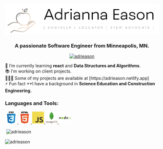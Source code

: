 <img src="default1.png" alt="engineer stem advocate educator"/>
<h3 align="center">A passionate Software Engineer from Minneapolis, MN.</h3>

<p align="center"> <a href="https://twitter.com/adrieason" target="blank"><img src="https://img.shields.io/twitter/follow/adrieason?logo=twitter&style=for-the-badge" alt="adrieason" /></a> </p>
🌱 I’m currently learning <b>react</b> and <b>Data Structures and Algorithms</b>.<br>
📚 I'm working on client projects. <br>
👩🏿‍💻 Some of my projects are available at [https://adrieason.netlify.app] <br>
⚡ Fun fact **I have a background in <b>Science Education and Construction Engineering.</b>

<h3 align="left">Languages and Tools:</h3>
<p align="left"> <a href="https://www.w3schools.com/css/" target="_blank" rel="noreferrer"> <img src="https://raw.githubusercontent.com/devicons/devicon/master/icons/css3/css3-original-wordmark.svg" alt="css3" width="40" height="40"/> </a> <a href="https://www.w3.org/html/" target="_blank" rel="noreferrer"> <img src="https://raw.githubusercontent.com/devicons/devicon/master/icons/html5/html5-original-wordmark.svg" alt="html5" width="40" height="40"/> </a> <a href="https://developer.mozilla.org/en-US/docs/Web/JavaScript" target="_blank" rel="noreferrer"> <img src="https://raw.githubusercontent.com/devicons/devicon/master/icons/javascript/javascript-original.svg" alt="javascript" width="40" height="40"/> </a> <a href="https://www.mongodb.com/" target="_blank" rel="noreferrer"> <img src="https://raw.githubusercontent.com/devicons/devicon/master/icons/mongodb/mongodb-original-wordmark.svg" alt="mongodb" width="40" height="40"/> </a> <a href="https://nodejs.org" target="_blank" rel="noreferrer"> <img src="https://raw.githubusercontent.com/devicons/devicon/master/icons/nodejs/nodejs-original-wordmark.svg" alt="nodejs" width="40" height="40"/> </a> </p>

<p>&nbsp;<img align="center" src="https://github-readme-stats.vercel.app/api?username=adrieason&show_icons=true&locale=en" alt="adrieason" /></p>

<p><img align="center" src="https://github-readme-streak-stats.herokuapp.com/?user=adrieason&" alt="adrieason" /></p>

<!-- 
<h2 align="center" color="white">Projects (more coming soon...)</h2>
<div align="center">
	<table>
		<tr>
			<td width="50%">
				<h3 align="center" color="white">book tracker app</h2>
				<div align="center" > 
					<a href="https://bookshelf-mvc-auth-local.dooryardroses.repl.co" target="_blank">
						<img src="Screen Shot 2022-09-12 at 7.49.50 PM.png" alt="Book Tracker App">
					</a>
					<br>
					<br>
					<p>
						<a href='' target="_blank">
							<img src="https://img.shields.io/badge/Repo-lightgrey?style=for-the-badge&logo=github"/>
						</a>  
						<a href="" target="_blank">
						</a>	
					</p>
					<p><strong>Node.js, JavaScript, CSS3, HTML5</strong> - Use this web app to track the books on your bookshelf. Have you read it yet?!</p>
				</div>
			</td>
			<td width="50%">
				<h3 align="center" color="white">Rob Porter Media</h2>
				<div align="center" > 
					<a href="https://rainbow-muffin-8a4a26.netlify.app" target="_blank">
						<img src="Screen Shot 2022-09-12 at 7.57.00 PM.png" alt="Artist portfolio" height="200px" />
					</a>
					<br>
					<br>
					<p>
						<a href="" target="_blank">
							<img src="https://img.shields.io/badge/Repo-lightgrey?style=for-the-badge&logo=github"/>
						</a>  
						<a href="" target="_blank">
						</a>	
					</p>
					<p><strong>JavaScript, Sass, CSS3, HTML5</strong> - A showcase of work done by artist.</p>
				</div>
			</td>
		<tr>
			<td width="50%">
				<h3 align="center" color="white">Salon App</h2>
				<div align="center" > 
					<a href="https://spectralcurls.netlify.app" target="_blank">
						<img src="Screen Shot 2022-09-12 at 7.56.41 PM.png" alt="Salon Site" />
					</a>
					<br>
					<br>
					<p>
						<a href="" target="_blank">
							<img src="https://img.shields.io/badge/Repo-lightgrey?style=for-the-badge&logo=github"/>
						</a>  
						<a href="" target="_blank">
						</a>	
					</p>
					<p><strong>JavaScript, CSS3, HTML5</strong> - </p>
				</div>
			</td>
			<td width="50%">
				<h3 align="center" color="white">Portfolio</h2>
				<div align="center" > 
					<a href="https://adrieason.netlify.app" target="_blank">
						<img src="Screen Shot 2022-09-12 at 7.51.05 PM.png" alt="My Portfolio Site" height="200px" />
					</a>
					<br>
					<br>
					<p>
						<a href="" target="_blank">
							<img src="https://img.shields.io/badge/Repo-lightgrey?style=for-the-badge&logo=github"/>
						</a>  
						<a href="" target="_blank">
						</a>	
					</p>
					<p><strong>JavaScript, Sass, CSS3, HTML5</strong> - A clean and professional portfolio site.</p>
				</div>
			</td>
	</table>
</div> -->
<br />
